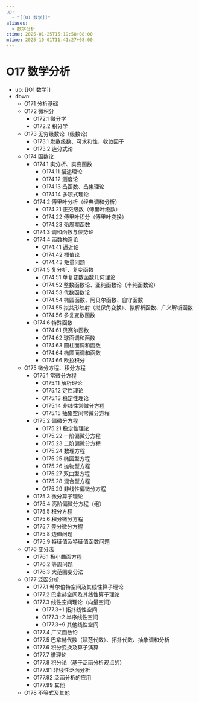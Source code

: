 ```yaml
---
up:
  - "[[O1 数学]]"
aliases:
  - 数学分析
ctime: 2025-01-25T15:19:58+08:00
mtime: 2025-10-01T11:41:27+08:00
---
```


# O17 数学分析

- up: [[O1 数学]]
- down:	
	- O171 分析基础
	- O172 微积分
		- O172.1 微分学
		- O172.2 积分学
	- O173 无穷级数论（级数论）
		- O173.1 发散级数、可求和性、收敛因子
		- O173.2 连分式论
	- O174 函数论
		- O174.1 实分析、实变函数
			- O174.11 描述理论
			- O174.12 测度论
			- O174.13 凸函数、凸集理论
			- O174.14 多项式理论
		- O174.2 傅里叶分析（经典调和分析）
			- O174.21 正交级数（傅里叶级数）
			- O174.22 傅里叶积分（傅里叶变换）
			- O174.23 殆周期函数
		- O174.3 调和函数与位势论
		- O174.4 函数构造论
			- O174.41 逼近论
			- O174.42 插值论
			- O174.43 矩量问题
		- O174.5 复分析、复变函数
			- O174.51 单复变数函数几何理论
			- O174.52 整数函数论、亚纯函数论（半纯函数论）
			- O174.53 代数函数论
			- O174.54 椭圆函数、阿贝尔函数、自守函数
			- O174.55 拟共形映射（拟保角变换）、拟解析函数、广义解析函数
			- O174.56 多复变数函数
		- O174.6 特殊函数
			- O174.61 贝赛尔函数
			- O174.62 球面调和函数
			- O174.63 圆柱面调和函数
			- O174.64 椭圆面调和函数
			- O174.66 欧拉积分
	- O175 微分方程、积分方程
		- O175.1 常微分方程
			- O175.11 解析理论
			- O175.12 定性理论
			- O175.13 稳定性理论
			- O175.14 非线性常微分方程
			- O175.15 抽象空间常微分方程
		- O175.2 偏微分方程
			- O175.21 稳定性理论
			- O175.22 一阶偏微分方程
			- O175.23 二阶偏微分方程
			- O175.24 数理方程
			- O175.25 椭圆型方程
			- O175.26 抛物型方程
			- O175.27 双曲型方程
			- O175.28 混合型方程
			- O175.29 非线性偏微分方程
		- O175.3 微分算子理论
		- O175.4 高阶偏微分方程（组）
		- O175.5 积分方程
		- O175.6 积分微分方程
		- O175.7 差分微分方程
		- O175.8 边值问题
		- O175.9 特征值及特征值函数问题
	- O176 变分法
		- O176.1 极小曲面方程
		- O176.2 等周问题
		- O176.3 大范围变分法
	- O177 泛函分析
		- O177.1 希尔伯特空间及其线性算子理论
		- O177.2 巴拿赫空间及其线性算子理论
		- O177.3 线性空间理论（向量空间）
			- O177.3+1 拓扑线性空间
			- O177.3+2 半序线性空间
			- O177.3+9 其他线性空间
		- O177.4 广义函数论
		- O177.5 巴拿赫代数（赋范代数）、拓扑代数、抽象调和分析
		- O177.6 积分变换及算子演算
		- O177.7 谱理论
		- O177.8 积分论（基于泛函分析观点的）
		- O177.91 非线性泛函分析
		- O177.92 泛函分析的应用
		- O177.99 其他
	- O178 不等式及其他
	
